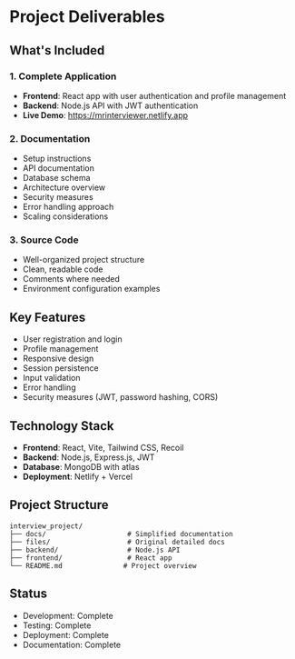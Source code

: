 # Project Deliverables

## What's Included

### 1. Complete Application
- **Frontend**: React app with user authentication and profile management
- **Backend**: Node.js API with JWT authentication
- **Live Demo**: https://mrinterviewer.netlify.app

### 2. Documentation
- Setup instructions
- API documentation
- Database schema
- Architecture overview
- Security measures
- Error handling approach
- Scaling considerations

### 3. Source Code
- Well-organized project structure
- Clean, readable code
- Comments where needed
- Environment configuration examples

## Key Features
- User registration and login
- Profile management
- Responsive design
- Session persistence
- Input validation
- Error handling
- Security measures (JWT, password hashing, CORS)

## Technology Stack
- **Frontend**: React, Vite, Tailwind CSS, Recoil
- **Backend**: Node.js, Express.js, JWT
- **Database**: MongoDB with atlas 
- **Deployment**: Netlify + Vercel

## Project Structure
```
interview_project/
├── docs/                    # Simplified documentation
├── files/                   # Original detailed docs
├── backend/                 # Node.js API
├── frontend/                # React app
└── README.md               # Project overview
```

## Status
- Development: Complete
- Testing: Complete
- Deployment: Complete
- Documentation: Complete
